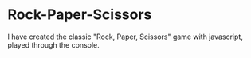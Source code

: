 # Rock-Paper-Scissors

I have created the classic "Rock, Paper, Scissors" game with javascript, played through the console.
